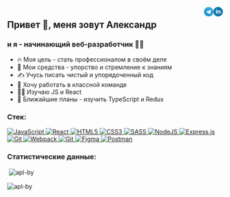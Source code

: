   <a href="https://linkedin.com/in/apl-by" target="_blank">
    <img align="right" src="./icons/linkedin.svg" alt="apl-by linkedin" width="22px" />
  </a>
  <a href="https://t.me/apl_by" target="_blank">
    <img align="right" alt="apl-by telegram" width="22px" src="./icons/telegram.svg" />
  </a>  
<h2 align="left">Привет 👋, меня зовут Александр</h1>
<h3 align="left"> и я - начинающий веб-разработчик 👨‍💻</h3>

- 🔥  Моя цель - стать профессионалом в своём деле
- 💪 Мои средства - упорство и стремление к знаниям
- ✍️ Учусь писать чистый и упорядоченный код
- 🤝 Хочу работать в классной команде   
- 👨‍💻 Изучаю JS и React
- 📝 Ближайшие планы - изучить TypeScript и Redux


<h3 align="left">Стек:</h3>
<p align="left">  
  <a href="https://developer.mozilla.org/en-US/docs/Web/JavaScript" target="_blank">
    <img alt="JavaScript" src="https://img.shields.io/badge/javascript-%23323330.svg?&style=for-the-badge&logo=javascript&logoColor=%23F7DF1E"/>
  </a> 
  <a href="https://reactjs.org/" target="_blank">
    <img alt="React" src="https://img.shields.io/badge/react-%2320232a.svg?&style=for-the-badge&logo=react&logoColor=%2361DAFB"/>
  </a> 
  <a href="https://www.w3.org/html/" target="_blank">
    <img alt="HTML5" src="https://img.shields.io/badge/html5-%23E34F26.svg?&style=for-the-badge&logo=html5&logoColor=white"/>
  </a> 
  <a href="https://www.w3schools.com/css/" target="_blank">
    <img alt="CSS3" src="https://img.shields.io/badge/css3-%231572B6.svg?&style=for-the-badge&logo=css3&logoColor=white"/>
  </a>  
  <a href="https://sass-lang.com/" target="_blank">
    <img alt="SASS" src="https://img.shields.io/badge/SASS-hotpink.svg?&style=for-the-badge&logo=SASS&logoColor=white"/>
  </a>  
  <a href="https://nodejs.org" target="_blank">
   <img alt="NodeJS" src="https://img.shields.io/badge/node.js-%2343853D.svg?&style=for-the-badge&logo=node.js&logoColor=white"/>
  </a>
  <a href="https://expressjs.com" target="_blank">
   <img alt="Express.js" src="https://img.shields.io/badge/express.js-%23404d59.svg?&style=for-the-badge"/>
  </a>  
  <a href="https://www.mongodb.com/" target="_blank">
   <img alt="Git" src="https://img.shields.io/badge/git-%23F05033.svg?&style=for-the-badge&logo=git&logoColor=white"/>
  </a> 
  <a href="https://webpack.js.org" target="_blank">
    <img alt="Webpack" src="https://img.shields.io/badge/webpack-%238DD6F9.svg?&style=for-the-badge&logo=webpack&logoColor=black" />
  </a> 
  <a href="https://git-scm.com/" target="_blank">
    <img alt="Git" src="https://img.shields.io/badge/git-%23F05033.svg?&style=for-the-badge&logo=git&logoColor=white"/>
  </a> 
  <a href="https://www.figma.com/" target="_blank">
    <img alt="Figma" src="https://img.shields.io/badge/figma-%23F24E1E.svg?&style=for-the-badge&logo=figma&logoColor=white"/>
  </a>  
  <a href="https://postman.com" target="_blank">
   <img alt="Postman" src="https://img.shields.io/badge/Postman-FF6C37?style=for-the-badge&logo=postman&logoColor=red" />
  </a>  
</p>


<h3 align="left">Статистические данные:</h3>
 
  <p align="left">&nbsp;<img align="center" src="https://github-readme-stats.vercel.app/api?username=Apl-by&show_icons=true&locale=en" alt="apl-by" /></p>

  <p align="left"><img align="center" src="https://github-readme-stats.vercel.app/api/top-langs?username=Apl-by&show_icons=true&locale=en&layout=compact" alt="apl-by" /></p>
